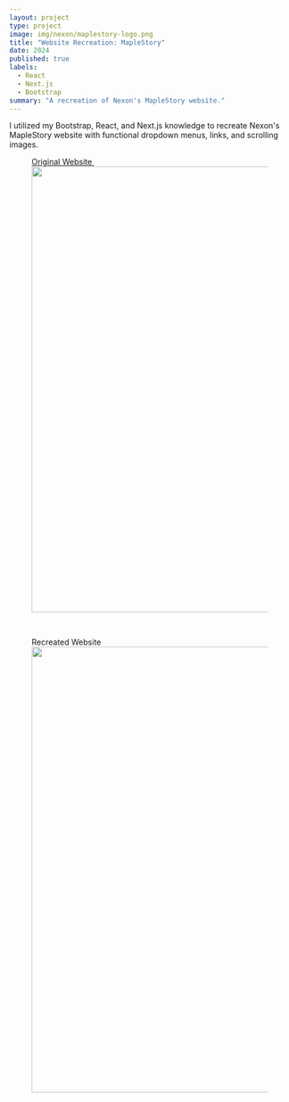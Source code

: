 ```yaml
---
layout: project
type: project
image: img/nexon/maplestory-logo.png
title: "Website Recreation: MapleStory"
date: 2024
published: true
labels:
  - React
  - Next.js
  - Bootstrap
summary: "A recreation of Nexon's MapleStory website."
---
```


I utilized my Bootstrap, React, and Next.js knowledge to recreate Nexon's MapleStory website with functional dropdown menus, links, and scrolling images.

<figure>
    <a href="https://www.nexon.com/maplestory/">Original Website&nbsp;</a>
    <img src="/img/nexon/nexon-original.png" width="800px">
    <p>&nbsp;</p>
</figure>

<figure>
    Recreated Website&nbsp;
    <img src="/img/nexon/nexon-nextjs.png" width="800px">
    <p>&nbsp;</p>
</figure>
